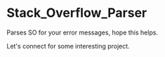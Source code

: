 # Stack_Overflow_Parser

Parses SO for your error messages, hope this helps.

Let's connect for some interesting project.

